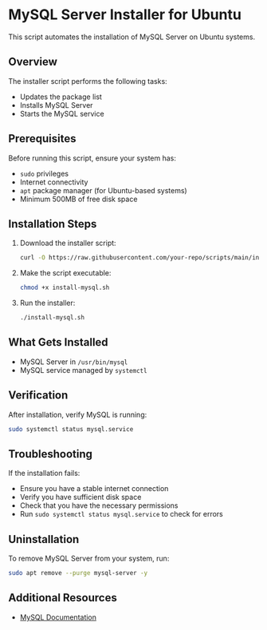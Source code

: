 # MySQL Server Installer for Ubuntu

This script automates the installation of MySQL Server on Ubuntu systems.

## Overview

The installer script performs the following tasks:
- Updates the package list
- Installs MySQL Server
- Starts the MySQL service

## Prerequisites

Before running this script, ensure your system has:
- `sudo` privileges
- Internet connectivity
- `apt` package manager (for Ubuntu-based systems)
- Minimum 500MB of free disk space

## Installation Steps

1. Download the installer script:
   ```bash
   curl -O https://raw.githubusercontent.com/your-repo/scripts/main/install-mysql.sh
   ```

2. Make the script executable:
   ```bash
   chmod +x install-mysql.sh
   ```

3. Run the installer:
   ```bash
   ./install-mysql.sh
   ```

## What Gets Installed

- MySQL Server in `/usr/bin/mysql`
- MySQL service managed by `systemctl`

## Verification

After installation, verify MySQL is running:
```bash
sudo systemctl status mysql.service
```

## Troubleshooting

If the installation fails:
- Ensure you have a stable internet connection
- Verify you have sufficient disk space
- Check that you have the necessary permissions
- Run `sudo systemctl status mysql.service` to check for errors

## Uninstallation

To remove MySQL Server from your system, run:
```bash
sudo apt remove --purge mysql-server -y
```

## Additional Resources

- [MySQL Documentation](https://dev.mysql.com/doc/)

